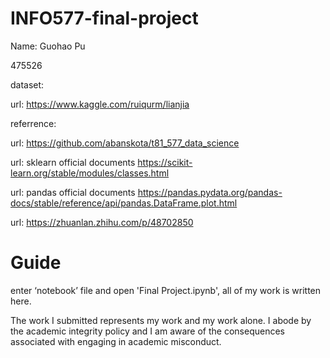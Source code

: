 # INFO577-final-project

Name: Guohao Pu

475526

dataset:

url: https://www.kaggle.com/ruiqurm/lianjia

referrence:

url: https://github.com/abanskota/t81_577_data_science

url: sklearn official documents https://scikit-learn.org/stable/modules/classes.html

url: pandas official documents https://pandas.pydata.org/pandas-docs/stable/reference/api/pandas.DataFrame.plot.html

url: https://zhuanlan.zhihu.com/p/48702850

# Guide

enter ‘notebook’ file and open 'Final Project.ipynb', all of my work is written here.

The work I submitted represents my work and my work alone.  I abode by the academic integrity policy and I am aware of the consequences associated with engaging in academic misconduct.
